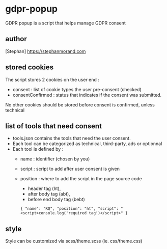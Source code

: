 # gdpr-popup
GDPR popup is a script that helps manage GDPR consent

## author
[Stephan] https://stephanmorand.com

## stored cookies 
The script stores 2 cookies on the user end :
* consent : list of cookie types the user pre-consent (checked)
* consentConfirmed : status that indicates if the consent was submitted.

No other cookies should be stored before consent is confirmed, unless technical
 
## list of tools that need consent
* tools.json contains the tools that need the user consent.
* Each tool can be categorized as technical, third-party, ads or optionnal
* Each tool is defined by :
    * name : identifier (chosen by you) 
    * script : script to add after user consent is given
    * position : where to add the script in the page source code
      * header tag (ht), 
      * after body tag (abt), 
      * before end body tag (bebt)
         
      `{
        "name": "RQ",
        "position": "ht",
        "script": "<script>console.log('required tag')</script>"
        }`

## style
Style can be customized via scss/theme.scss (ie. css/theme.css)
